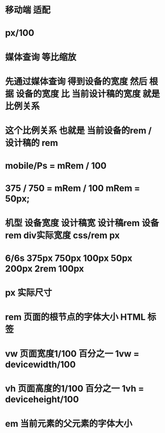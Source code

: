 

# 移动端 适配    

# px/100 

# 媒体查询  等比缩放 

# 先通过媒体查询 得到设备的宽度  然后 根据 设备的宽度  比  当前设计稿的宽度 就是 比例关系  

# 这个比例关系 也就是  当前设备的rem /  设计稿的 rem

# mobile/Ps  = mRem / 100 

# 375 /  750  =  mRem / 100                    mRem = 50px; 


#  机型    设备宽度   设计稿宽     设计稿rem    设备rem     div实际宽度     css/rem  px  

#  6/6s    375px      750px        100px        50px        200px         2rem    100px



# px   实际尺寸
# rem  页面的根节点的字体大小   HTML  标签
# vw   页面宽度1/100     百分之一    1vw = devicewidth/100
# vh   页面高度的1/100    百分之一   1vh =  deviceheight/100
# em    当前元素的父元素的字体大小  
